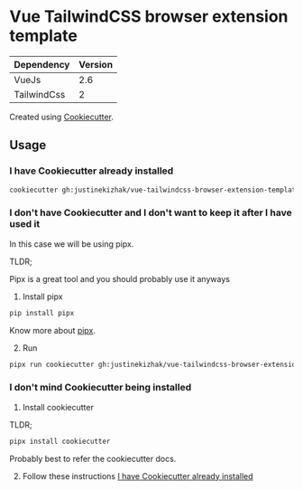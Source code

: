 # Vue TailwindCSS browser extension template

| Dependency  | Version |
| ----------- | ------- |
| VueJs       | 2.6     |
| TailwindCss | 2       |

Created using [Cookiecutter](https://cookiecutter.readthedocs.io/).

## Usage

### I have Cookiecutter already installed

```sh
cookiecutter gh:justinekizhak/vue-tailwindcss-browser-extension-template
```

### I don't have Cookiecutter and I don't want to keep it after I have used it

In this case we will be using pipx.

TLDR;

Pipx is a great tool and you should probably use it anyways

1. Install pipx

```sh
pip install pipx
```

Know more about [pipx](https://github.com/pipxproject/pipx).

2. Run

```sh
pipx run cookiecutter gh:justinekizhak/vue-tailwindcss-browser-extension-template
```

### I don't mind Cookiecutter being installed

1. Install cookiecutter

TLDR;

```sh
pipx install cookiecutter
```

Probably best to refer the cookiecutter docs.

2. Follow these instructions [I have Cookiecutter already installed](#i-have-cookiecutter-already-installed)
